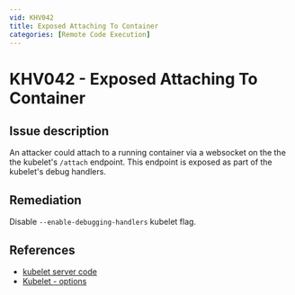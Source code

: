 ```yaml
---
vid: KHV042
title: Exposed Attaching To Container
categories: [Remote Code Execution]
---
```


# KHV042 - Exposed Attaching To Container

## Issue description

An attacker could attach to a running container via a websocket on the the the kubelet's `/attach` endpoint. This endpoint is exposed as part of the kubelet's debug handlers.

## Remediation

Disable `--enable-debugging-handlers` kubelet flag.

## References

- [kubelet server code](https://github.com/kubernetes/kubernetes/blob/4a6935b31fcc4d1498c977d90387e02b6b93288f/pkg/kubelet/server/server.go)
- [Kubelet - options](https://kubernetes.io/docs/reference/command-line-tools-reference/kubelet/#options)
